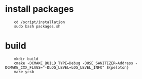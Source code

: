 # install packages
```
    cd /script/installation
    sudo bash packages.sh
```

# build

```
    mkdir build
    cmake -DCMAKE_BUILD_TYPE=Debug -DUSE_SANITIZER=Address -DCMAKE_CXX_FLAGS="-DLOG_LEVEL=LOG_LEVEL_INFO" ${peloton}
    make ycsb
```